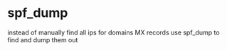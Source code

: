 spf_dump
========

instead of manually find all ips for domains MX records use spf_dump to find and dump them out
